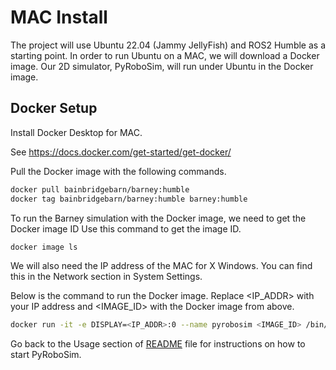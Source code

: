 # MAC Install

The project will use Ubuntu 22.04 (Jammy JellyFish) and ROS2 Humble as a starting point. In order to run Ubuntu on a MAC, we will download a Docker image. Our 2D simulator, PyRoboSim, will run under Ubuntu in the Docker image.

## Docker Setup

Install Docker Desktop for MAC.

See https://docs.docker.com/get-started/get-docker/

Pull the Docker image with the following commands.

```bash
docker pull bainbridgebarn/barney:humble
docker tag bainbridgebarn/barney:humble barney:humble
```

To run the Barney simulation with the Docker image, we need to get the Docker image ID
Use this command to get the image ID.

```bash
docker image ls
```

We will also need the IP address of the MAC for X Windows.
You can find this in the Network section in System Settings.

Below is the command to run the Docker image. Replace <IP_ADDR> with your IP address and <IMAGE_ID> with the Docker image from above.

```bash
docker run -it -e DISPLAY=<IP_ADDR>:0 --name pyrobosim <IMAGE_ID> /bin/bash
```

Go back to the Usage section of [README](./README.md) file for instructions on how to start PyRoboSim.
